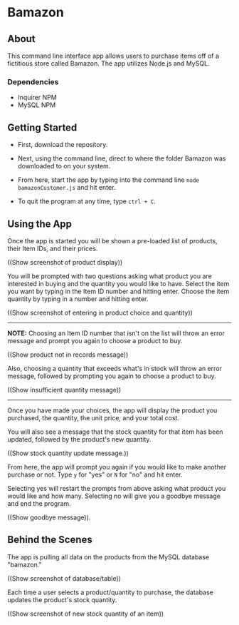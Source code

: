 # Bamazon

## About
This command line interface app allows users to purchase items off of a fictitious store called Bamazon. The app utilizes Node.js and MySQL.

### Dependencies
* Inquirer NPM
* MySQL NPM

## Getting Started
* First, download the repository.

* Next, using the command line, direct to where the folder Bamazon was downloaded to on your system.

* From here, start the app by typing into the command line `node bamazonCustomer.js` and hit enter.

* To quit the program at any time, type `ctrl + C`.

## Using the App
Once the app is started you will be shown a pre-loaded list of products, their Item IDs, and their prices.

((Show screenshot of product display))

You will be prompted with two questions asking what product you are interested in buying and the quantity you would like to have. Select the item you want by typing in the Item ID number and hitting enter. Choose the item quantity by typing in a number and hitting enter. 

((Show screenshot of entering in product choice and quantity))

- - -
**NOTE:** 
Choosing an Item ID number that isn't on the list will throw an error message and prompt you again to choose a product to buy.

((Show product not in records message))

Also, choosing a quantity that exceeds what's in stock will throw an error message, followed by prompting you again to choose a product to buy.

((Show insufficient quantity message))
- - - 

Once you have made your choices, the app will display the product you purchased, the quantity, the unit price, and your total cost.

You will also see a message that the stock quantity for that item has been updated, followed by the product's new quantity. 

((Show stock quantity update message.))


From here, the app will prompt you again if you would like to make another purchase or not. Type `y` for "yes" or `N` for "no" and hit enter. 

Selecting yes will restart the prompts from above asking what product you would like and how many. Selecting no will give you a goodbye message and end the program.

((Show goodbye message)).

## Behind the Scenes
The app is pulling all data on the products from the MySQL database "bamazon." 

((Show screenshot of database/table))

Each time a user selects a product/quantity to purchase, the database updates the product's stock quantity.

((Show screenshot of new stock quantity of an item))